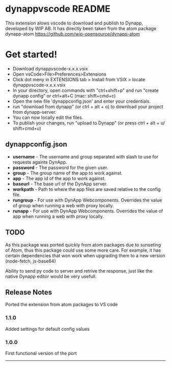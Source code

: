 # dynappvscode README


This extension alows vscode to download and publish to Dynapp, developed by WIP AB. 
It has directly been taken from the atom package dynapp-atom
https://github.com/wip-opensource/dynapp-atom

# Get started!
* Download dynappvscode-x.x.x.vsix
* Open vsCode>File>Preferences>Extensions
* Click dot meny in EXTENSIONS tab > Install from VSIX > locate dynappvscode-x.x.x.vsix
* In your directory, open commands with "ctrl+shift+p" and run "create dynapp config" or ctrl+alt+C (mac: shift+cmd+c) 
* Open the new file 'dynappconfig.json' and enter your credentials.
* run "download from dynapp" (or ctrl + alt + o) to download your project from dynapp-server.
* You can now locally edit the files.
* To publish your changes, run "upload to Dynapp" (or press ctrl + alt + u/ shift+cmd+u)

## dynappconfig.json

* **username** - The username and group separated with slash to use for requests againts DynApp.
* **password** - The password for the given user.
* **group** - The group name of the app to work against.
* **app** - The app id of the app to work against.
* **baseurl** - The base url of the DynApp server.
* **workpath** - Path to where the app files are saved relative to the config file.
* **rungroup** - For use with DynApp Webcomponents. Overrides the value of group when running a web with proxy locally.
* **runapp** - For use with DynApp Webcomponents. Overrides the value of app when running a web with proxy locally.

## TODO
As this package was ported quickly from atom packages due to sunseting of Atom, thus this package could use some more care.
For example, it has certain dependencies that won work when upgrading them to a new version (node-fetch, js-base64)

Ability to send py code to server and retrive the response, just like the native Dynapp editor would be very usefull.

## Release Notes
Ported the extension from atom packages to VS code

### 1.1.0
Added settings for default config values

### 1.0.0
First functional version of the port

---


